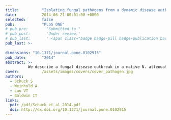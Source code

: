```yaml
---
title:          "Isolating fungal pathogens from a dynamic disease outbreak in a native plant population to establish plant-pathogen bioassays for the ecological model plant <em>Nicotiana attenuata</em>"
date:           2014-06-21 00:01:00 +0800
selected:       false
pub:            "PLoS ONE"
# pub_pre:        "Submitted to "
# pub_post:       'Under review.'
# pub_last:       ' <span class="badge badge-pill badge-publication badge-success">Spotlight</span>'
pub_last: >- 
             
dimensions: "10.1371/journal.pone.0102915"
pub_date:       "2014"
abstract: >-
          We describe a fungal disease outbreak in a native N. attenuata population comprising 873 plants. Native fungal pathogens were isolated from diseased plants, characterized genetically, chemotaxonomically and morphologically, revealing several isolates of the ascomycete genera Fusarium and Alternaria.
cover:          /assets/images/covers/cover_pathogen.jpg
authors:
  - Schuck S
  - Weinhold A
  - Luu VT
  - Baldwin IT
links:
  pdf: /pdf/Schuck_et_al_2014.pdf
  doi: http://dx.doi.org/10.1371/journal.pone.0102915
---
```


